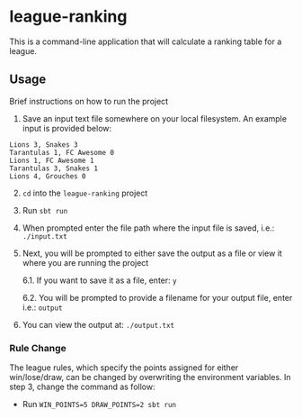 # league-ranking

This is a command-line application that will calculate a ranking table for a league.

## Usage

Brief instructions on how to run the project

1. Save an input text file somewhere on your local filesystem. An example input is provided below:

```
Lions 3, Snakes 3
Tarantulas 1, FC Awesome 0
Lions 1, FC Awesome 1
Tarantulas 3, Snakes 1
Lions 4, Grouches 0
```

2. `cd` into the `league-ranking` project
3. Run `sbt run`
5. When prompted enter the file path where the input file is saved, i.e.: `./input.txt`
6. Next, you will be prompted to either save the output as a file or view it where you are running the project

   6.1. If you want to save it as a file, enter: `y`

   6.2. You will be prompted to provide a filename for your output file, enter i.e.: `output`
7. You can view the output at: `./output.txt`

### Rule Change

The league rules, which specify the points assigned for either win/lose/draw, can be changed by overwriting the environment
variables.
In step 3, change the command as follow:

- Run `WIN_POINTS=5 DRAW_POINTS=2 sbt run`

